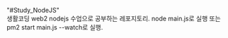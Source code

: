 "#Study_NodeJS" <br>
생활코딩 web2 nodejs 수업으로 공부하는 레포지토리.
node main.js로 실행 또는 pm2 start main.js --watch로 실행.
